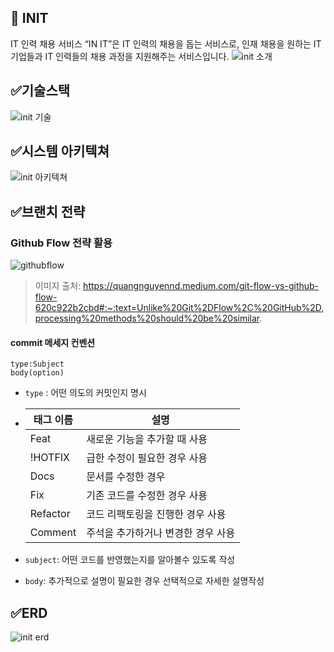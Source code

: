 ## 🏢 INIT
IT 인력 채용 서비스 “IN IT”은 IT 인력의 채용을 돕는 서비스로, 인재 채용을 원하는 IT 기업들과 IT 인력들의 채용 과정을 지원해주는 서비스입니다.
![init 소개](https://user-images.githubusercontent.com/85207194/207536115-4151e2da-f58a-44f0-b3d4-645c6cbf28ca.png)

## ✅기술스택
![init 기술](https://user-images.githubusercontent.com/85207194/207534445-a62da1bb-c459-4f3b-a541-3b7cc51f1c01.png)
## ✅시스템 아키텍쳐
![init 아키텍쳐](https://user-images.githubusercontent.com/85207194/207520309-40e0cf0f-4546-495a-98d9-cbaebe48312f.png)
## ✅브랜치 전략
### Github Flow 전략 활용
![githubflow](https://user-images.githubusercontent.com/85207194/204445038-50e832b9-7440-47a9-9778-8b17d1c616c5.png)
> 이미지 출처: https://quangnguyennd.medium.com/git-flow-vs-github-flow-620c922b2cbd#:~:text=Unlike%20Git%2DFlow%2C%20GitHub%2D,processing%20methods%20should%20be%20similar.
#### commit 메세지 컨벤션  
    type:Subject  
    body(option)
- `type` : 어떤 의도의 커밋인지 명시
- | 태그 이름 | 설명 |
  | --- | --- |
  | Feat | 새로운 기능을 추가할 때 사용 |
  | !HOTFIX | 급한 수정이 필요한 경우 사용 |
  | Docs | 문서를 수정한 경우 |
  | Fix | 기존 코드를 수정한 경우 사용 |
  | Refactor | 코드 리팩토링을 진행한 경우 사용 |
  | Comment | 주석을 추가하거나 변경한 경우 사용 |

- `subject`: 어떤 코드를 반영했는지를 알아볼수 있도록 작성
- `body`: 추가적으로 설명이 필요한 경우 선택적으로 자세한 설명작성 
## ✅ERD
![init erd](https://user-images.githubusercontent.com/85207194/207530780-abd1d2ac-f4a8-42a8-bb09-20ffa9f65299.png)
